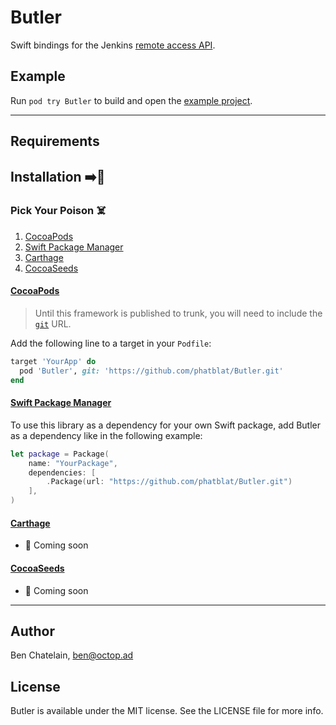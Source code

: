 # Butler

Swift bindings for the Jenkins
[remote access API](https://wiki.jenkins-ci.org/display/JENKINS/Remote+access+API).

## Example

Run `pod try Butler` to build and open the [example project](Example).

------

## Requirements

## Installation ➡️🔨

### Pick Your Poison ☠️

1. [CocoaPods](#cocoapods)
1. [Swift Package Manager](#swift-package-manager)
1. [Carthage](#carthage)
1. [CocoaSeeds](#cocoaseeds)

#### [CocoaPods](https://cocoapods.org)

> Until this framework is published to trunk, you will need to include the
[`git`](https://guides.cocoapods.org/syntax/podfile.html#pod) URL.

Add the following line to a target in your `Podfile`:

```ruby
target 'YourApp' do
  pod 'Butler', git: 'https://github.com/phatblat/Butler.git'
end
```

#### [Swift Package Manager](https://swift.org/package-manager/)

To use this library as a dependency for your own Swift package, add Butler as a
dependency like in the following example:

```swift
let package = Package(
    name: "YourPackage",
    dependencies: [
        .Package(url: "https://github.com/phatblat/Butler.git")
    ],
)
```

#### [Carthage](https://github.com/Carthage/Carthage)

- 🚧 Coming soon

#### [CocoaSeeds](https://github.com/devxoul/CocoaSeeds)

- 🚧 Coming soon

------

## Author

Ben Chatelain, ben@octop.ad

## License

Butler is available under the MIT license. See the LICENSE file for more info.
